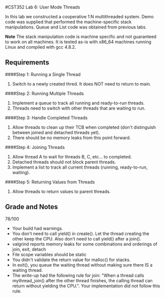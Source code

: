 #CST352 Lab 6: User Mode Threads

In this lab we constructed a cooperative 1:N multithreaded system. Demo code was supplied that performed the machine-specific stack manipulations. Queue and List code was obtained from previous labs.

**Note** The stack manipulation code is machine specific and not guaranteed to work on all machines. It is tested as-is with x86_64 machines running Linux and compiled with gcc 4.8.2.

## Requirements

####Step 1: Running a Single Thread
1. Switch to a newly created thred. It does NOT need to return to main.

####Step 2: Running Multiple Threads
1. Implement a queue to track all running and ready-to-run threads.
2. Threads need to switch with other threads that are waiting to run.

####Step 3: Handle Completed Threads
1. Allow threads to clean up their TCB when completed (don't distinguish between joined and detached threads yet).
2. There should be no memory leaks from this point forward.

####Step 4: Joining Threads
1. Allow thread A to wait for threads B, C, etc... to completed.
2. Detached threads should not block parent threads.
3. Implement a list to track all current threads (running, ready-to-run, waiting).

####Step 5: Returning Values from Threads
1. Allow threads to return values to parent threads.

## Grade and Notes

78/100

* Your build had warnings.
* You don't need to call yield() in create(). Let the thread creating the other keep the CPU. Also don't need to call yield() after a join().
* valgrind reports memory leaks for some combinations and orderings of join, exit, detach
* File scope variables should be static
* You didn't validate the return value for malloc() for stacks.
* In exit(), you queue the waiting thread without making sure there IS a waiting thread.
* The write-up had the following rule for join: "When a thread calls mythread_join() after the other thread finishes, the calling thread can return without yielding the CPU.". Your implementation did not follow this rule.

